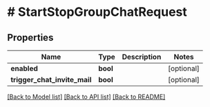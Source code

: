 # # StartStopGroupChatRequest

## Properties

Name | Type | Description | Notes
------------ | ------------- | ------------- | -------------
**enabled** | **bool** |  | [optional]
**trigger_chat_invite_mail** | **bool** |  | [optional]

[[Back to Model list]](../../README.md#models) [[Back to API list]](../../README.md#endpoints) [[Back to README]](../../README.md)
